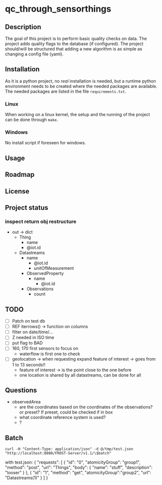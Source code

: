 # qc_through_sensorthings

## Description
The goal of this project is to perform basic quality checks on data.
The project adds quality flags to the database (if configured).
The project should/will be structured that adding a new algorithm is as simple as changing a config file (yaml).

## Installation
As it is a python project, no *real* installation is needed, but a runtime python environment needs to be created where the needed packages are available.
The needed packages are listed in the file `requirements.txt`.

### Linux
When working on a linux kernel, the setup and the running of the project can be done through `make`.

### Windows
No install script if foreseen for windows.

## Usage

## Roadmap

## License

## Project status


### inspect return obj restructure

- out -> dict
  - Thing
    - name
    - @iot.id
  - Datastreams
    - name
      - @iot.id
      - unitOfMeasurement
    - ObservedProperty
      - name
        - @iot.id
    - Observations
      - count

## TODO

- [ ] Patch on test db
- [ ] REF iterrows() -> function on columns
- [ ] filter on date/time/...
- [ ] Z needed in ISO time
- [ ] put flag to BAD 
- [ ] 160, 170 first sensors to focus on
  - waterflow is first one to check
- [ ] geolocation -> when requesting expand feature of interest -> goes from 1 to 13 seconds!!
  - feature of interest -> is the point close to the one before
  - one location is shared by all datastreams, can be done for all

## Questions

- observedArea
  - are the coordinates based on the coordinates of the observations? or preset? If preset, could be checked if in box
  - what coordinate reference system is used?
  - ?


## Batch


`curl -H "Content-Type: application/json" -d @/tmp/test.json "http://localhost:8080/FROST-Server/v1.1/\$batch"`

with test.json:
{
  "requests": [
    {
      "id": "0",
      "atomicityGroup": "group1",
      "method": "post",
      "url": "Things",
      "body": {
          "name": "stuff",
          "description": "looser"
      }
    },
    {
        "id": "1",
        "method": "get",
        "atomicityGroup":"group2",
        "url": "Datastreams(1)"
    }
  ]
}